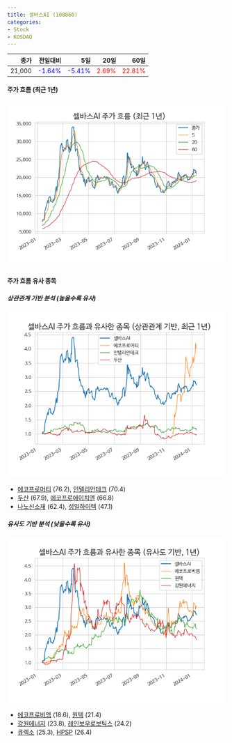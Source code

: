 ```yaml
---
title: 셀바스AI (108860)
categories:
- Stock
- KOSDAQ
---
```


|종가|전일대비|5일|20일|60일|
|---:|-------:|--:|---:|---:|
|21,000|<span style="color: blue">-1.64%</span>|<span style="color: blue">-5.41%</span>|<span style="color: red">2.69%</span>|<span style="color: red">22.81%</span>|

<!-- more -->


#### 주가 흐름 (최근 1년)
![108860](/assets/images/stock/108860.png)


#### 주가 흐름 유사 종목


##### 상관관계 기반 분석 (높을수록 유사)
![108860](/assets/images/stock/108860_corr.png)
- [에코프로머티](/450080/) (76.2), [인텔리안테크](/189300/) (70.4)
- [두산](/000150/) (67.9), [에코프로에이치엔](/383310/) (66.8)
- [나노신소재](/121600/) (62.4), [성일하이텍](/365340/) (47.1)


##### 유사도 기반 분석 (낮을수록 유사)	
![108860](/assets/images/stock/108860_sim.png)
- [에코프로비엠](/247540/) (18.6), [원텍](/336570/) (21.4)
- [강원에너지](/114190/) (23.8), [레인보우로보틱스](/277810/) (24.2)
- [큐렉소](/060280/) (25.3), [HPSP](/403870/) (26.4)